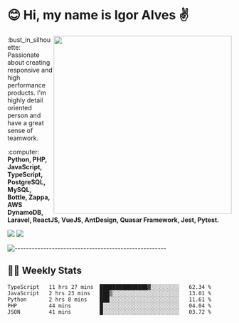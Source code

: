 # :blush: Hi, my name is Igor Alves :v:

<img src="https://github-readme-stats.vercel.app/api?username=iguit0&show_icons=true&include_all_commits=true&count_private=true&theme=highcontrast" min-width="400px" max-width="400px" width="400px" align="right" />

<p align="left"> 
  :bust_in_silhouette: Passionate about creating responsive and high performance products.
  I'm highly detail oriented person and have a great sense of teamwork.
</p>

<p align="left">
  :computer: <strong>Python, PHP, JavaScript, TypeScript, PostgreSQL, MySQL, Bottle, Zappa, AWS DynamoDB, Laravel, ReactJS, VueJS, AntDesign, Quasar Framework, Jest, Pytest.</strong>
</p>

<p align="left">
  <a href="https://www.linkedin.com/in/igor-lucio-alves" target="_blank" rel="noopener noreferrer" alt="LinkedIn">
  <img src="https://img.shields.io/badge/LinkedIn-0077B5?style=for-the-badge&logo=linkedin&logoColor=white" /></a>

  <a href="https://t.me/iguit0" target="_blank" rel="noopener noreferrer" alt="Telegram">
  <img src="https://img.shields.io/badge/Telegram-2CA5E0?style=for-the-badge&logo=telegram&logoColor=white" /></a>
</p>

![-----------------------------------------------------](https://raw.githubusercontent.com/andreasbm/readme/master/assets/lines/aqua.png)

## :man_technologist: Weekly Stats
<!--START_SECTION:waka-->
```text
TypeScript   11 hrs 27 mins  ███████████████▓░░░░░░░░░   62.34 % 
JavaScript   2 hrs 23 mins   ███▒░░░░░░░░░░░░░░░░░░░░░   13.01 % 
Python       2 hrs 8 mins    ███░░░░░░░░░░░░░░░░░░░░░░   11.61 % 
PHP          44 mins         █░░░░░░░░░░░░░░░░░░░░░░░░   04.04 % 
JSON         41 mins         █░░░░░░░░░░░░░░░░░░░░░░░░   03.72 % 
```
<!--END_SECTION:waka-->
